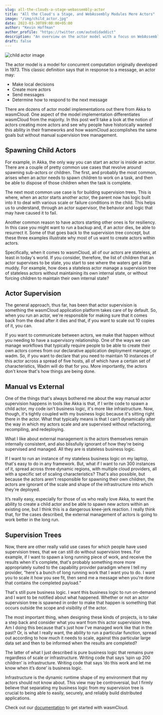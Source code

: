 ```yaml
---
slug: all-the-clouds-a-stage-webassembly-actor
title: "All the Cloud's a Stage, and WebAssembly Modules Mere Actors"
image: "/img/child_actor.jpg"
date: 2023-03-30T09:00:00+05:00
author: "Kevin Hoffman"
author_profile: "https://twitter.com/autodidaddict"
description: "An overview on the actor model with a focus on WebAssembly"
draft: false
---
```


![child actor image](/img/child_actor.jpg)

The actor model is a model for concurrent computation originally developed in 1973. This classic definition says that in response to a message, an actor may:

- Make local decisions
- Create more actors
- Send messages
- Determine how to respond to the next message

<!--truncate-->

There are dozens of actor model implementations out there from Akka to wasmCloud. One aspect of the model implementation differentiates wasmCloud from the majority. In this post we’ll take a look at the notion of actors creating more actors and see why people have historically wanted this ability in their frameworks and how wasmCloud accomplishes the same goals but without manual supervision tree management.

## Spawning Child Actors

For example, in Akka, the only way you can start an actor is inside an actor. There are a couple of pretty common use cases that revolve around spawning sub-actors or children. The first, and probably the most common, arises when an actor needs to spawn children to work on a task, and then be able to dispose of those children when the task is complete.

The next most common use case is for building supervision trees. This is where, when an actor starts another actor, the parent now has logic built into it to deal with various scale or failure conditions in the child. This helps us to understand, through an actor supervisor, the behavior and logic that may have caused it to fail.

Another common reason to have actors starting other ones is for resiliency. In this case you might want to run a backup and, if an actor dies, be able to resurrect it. Some of that goes back to the supervision tree concept, but these three examples illustrate why most of us want to create actors within actors.

Specifically, when it comes to wasmCloud, all of our actors are stateless, at least in today's world. If you consider, therefore, the list of children that an actor supervises to be state, you start to see where the waters get a little muddy. For example, how does a stateless actor manage a supervision tree of stateless actors without maintaining its own internal state, or without forcing children to maintain their own internal state?

## Actor Supervision

The general approach, thus far, has been that actor supervision is something the wasmCloud application platform takes care of by default. So, when you run an actor, we're responsible for making sure that it comes back from the dead after it dies and that, if you want to scale out 10 copies of it, you can.

If you want to communicate between actors, we make that happen without you needing to have a supervisory relationship. One of the ways we can manage workflows that typically require people to be able to create their own actors comes from our declarative application deployment manager, or wadm. So, if you want to declare that you need to maintain 10 instances of this actor across a spread of five hosts, all of which have a certain set of characteristics, Wadm will do that for you. More importantly, the actors don't know that's how things are being done.

## Manual vs External

One of the things that's always bothered me about the way manual actor supervision happens in tools like Akka is that, if I write code to spawn a child actor, my code isn't business logic, it's more like infrastructure. Now, though, it's tightly coupled with my business logic because it's sitting right there in the actor. What that typically means is that I can’t dynamically alter the way in which my actors scale and are supervised without refactoring, recompiling, and redeploying.

What I like about external management is the actors themselves remain internally consistent, and also blissfully ignorant of how they're being supervised and managed. All they are is stateless business logic.

If I want to run an instance of my stateless business logic on my laptop, that's easy to do in any framework. But, what if I want to run 300 instances of it, spread across three dynamic regions, with multiple cloud providers, all with a specific set of scaling characteristics? That's also possible, but because the actors aren't responsible for spawning their own children, the actors are ignorant of the scale and shape of the infrastructure into which they're deployed.

It’s really easy, especially for those of us who really love Akka, to want the ability to create a child actor and be able to spawn new actors within an existing one, but I think this is a dangerous knee-jerk reaction. I really think that, for the cases described, the external management of actors is going to work better in the long run.

## Supervision Trees

Now, there are other really valid use cases for which people have used supervision trees, that we can still do without supervision trees. For example, if I want to spawn a long running piece of work, and receive the results when it's complete, that's probably something more more appropriately suited to the capability provider paradigm where I tell my provider, “here's a bunch of long running work that I want you to do. I want you to scale it how you see fit, then send me a message when you're done that contains the completed payload.”

That's still pure business logic. I want this business logic to run on-demand and I want to be notified about what happened. Whether or not an actor supervision tree is spawned in order to make that happen is something that occurs outside the scope and visibility of the actor.

The most important thing, when designing these kinds of projects, is to take a step back and consider what you want from this actor supervision tree. Am I doing this because that's just how I've managed work like that in the past? Or, is what I really want, the ability to run a particular function, spread out according to how much it needs to scale, against this particular large data set and then to be informed when the results are completed?

The latter of what I just described is pure business logic that remains pure regardless of scale or infrastructure. Writing code that says ‘spin up 200 children’ is infrastructure. Writing code that says ‘do this work and let me know when it’s done’ is business logic.

Infrastructure is the dynamic runtime shape of my environment that my actors should not know about. This view may be controversial, but I firmly believe that separating my business logic from my supervision tree is crucial to being able to easily, securely, and reliably build distributed applications.

Check out our [documentation](/docs/intro) to get started with wasmCloud.
